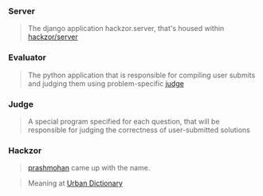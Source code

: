 ### Server ###
> The django application hackzor.server, that's housed within [hackzor/server](http://code.google.com/p/hackzor/source/browse/trunk/server) 
### Evaluator ###
> The python application that is responsible for compiling user submits and judging them using problem-specific [judge](#Judge.md)
### Judge ###
> A special program specified for each question, that will be responsible for judging the correctness of user-submitted solutions
### Hackzor ###
> [prashmohan](http://code.google.com/u/prashmohan/) came up with the name.

> Meaning at [Urban Dictionary](http://www.urbandictionary.com/define.php?term=hackzor)